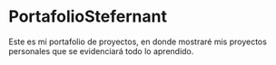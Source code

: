 # PortafolioStefernant
Este es mi portafolio de proyectos, en donde mostraré mis proyectos personales que se evidenciará todo lo aprendido.
